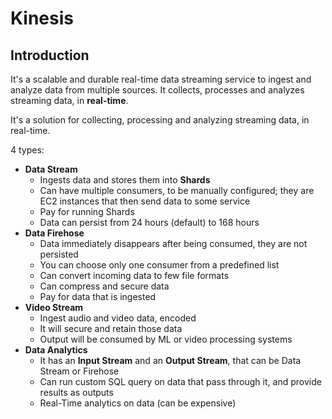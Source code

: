# Kinesis #

## Introduction ##

It's a scalable and durable real-time data streaming service to ingest and analyze data from multiple sources. It collects, processes and analyzes streaming data, in **real-time**.

It's a solution for collecting, processing and analyzing streaming data, in real-time.

4 types:

* **Data Stream**
  * Ingests data and stores them into **Shards**
  * Can have multiple consumers, to be manually configured; they are EC2 instances that then send data to some service
  * Pay for running Shards
  * Data can persist from 24 hours (default) to 168 hours
* **Data Firehose**
  * Data immediately disappears after being consumed, they are not persisted
  * You can choose only one consumer from a predefined list
  * Can convert incoming data to few file formats
  * Can compress and secure data
  * Pay for data that is ingested
* **Video Stream**
  * Ingest audio and video data, encoded
  * It will secure and retain those data
  * Output will be consumed by ML or video processing systems
* **Data Analytics**
  * It has an **Input Stream** and an **Output Stream**, that can be Data Stream or Firehose
  * Can run custom SQL query on data that pass through it, and provide results as outputs
  * Real-Time analytics on data (can be expensive)
